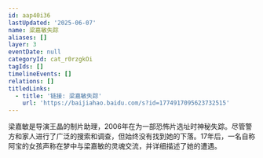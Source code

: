 ```yaml
---
id: aap40i36
lastUpdated: '2025-06-07'
name: 梁嘉敏失踪
aliases: []
layer: 3
eventDate: null
categoryId: cat_r0rzgkOi
tagIds: []
timelineEvents: []
relations: []
titledLinks:
  - title: '链接: 梁嘉敏失踪'
    url: 'https://baijiahao.baidu.com/s?id=1774917095623732515'
---
```

梁嘉敏是导演王晶的制片助理，2006年在为一部恐怖片选址时神秘失踪。尽管警方和家人进行了广泛的搜索和调查，但始终没有找到她的下落。17年后，一名自称阿宝的女孩声称在梦中与梁嘉敏的灵魂交流，并详细描述了她的遭遇。
